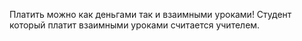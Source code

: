 Платить можно как деньгами так и взаимными уроками!
Студент который платит взаимными уроками считается учителем.
